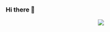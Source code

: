 ### Hi there 👋

<!--
**happybear1015/happybear1015** is a ✨ _special_ ✨ repository because its `README.md` (this file) appears on your GitHub profile.

Here are some ideas to get you started:

- 🔭 I’m currently working on ...
- 🌱 I’m currently learning ...
- 👯 I’m looking to collaborate on ...
- 🤔 I’m looking for help with ...
- 💬 Ask me about ...
- 📫 How to reach me: ...
- 😄 Pronouns: ...
- ⚡ Fun fact: ...
-->

<div align="center"> <img src="[https://github-readme-stats.vercel.app/api/top-langs/?username=happybear1015&hide_title=true&hide_border=true&layout=compact&langs_count=6&text_color=000&icon_color=fff&bg_color=0),52fa5a,4dfcff,c64dff&theme=graywhite" /> </div>
